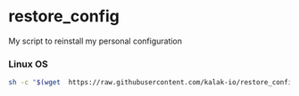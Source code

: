# restore_config
My script to reinstall my personal configuration

### Linux OS
```sh
sh -c "$(wget  https://raw.githubusercontent.com/kalak-io/restore_config/master/restore_linux_config.sh?token=ACROXQGK6IG4VSN6WCL5522635YWI -O -)"
```
